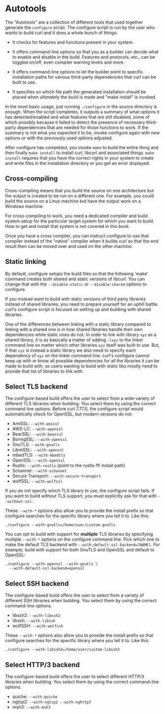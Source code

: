# Autotools

The "Autotools" are a collection of different tools that used together generate
the `configure` script. The configure script is run by the user who wants to
build curl and it does a whole bunch of things:

 - It checks for features and functions present in your system.

 - It offers command-line options so that you as a builder can decide what to
   enable and disable in the build. Features and protocols, etc., can be
   toggled on/off, even compiler warning levels and more.

 - It offers command-line options to let the builder point to specific
   installation paths for various third-party dependencies that curl can be
   built to use.

 - It specifies on which file path the generated installation should be placed
   when ultimately the build is made and "make install" is invoked.

In the most basic usage, just running `./configure` in the source directory is
enough. When the script completes, it outputs a summary of what options it has
detected/enabled and what features that are still disabled, some of which
possibly because it failed to detect the presence of necessary third-party
dependencies that are needed for those functions to work. If the summary is
not what you expected it to be, invoke configure again with new options or
with the previously used options adjusted.

After configure has completed, you invoke `make` to build the entire thing and
then finally `make install` to install curl, libcurl and associated
things. `make install` requires that you have the correct rights in your
system to create and write files in the installation directory or you get an
error displayed.

## Cross-compiling

Cross-compiling means that you build the source on one architecture but the
output is created to be run on a different one. For example, you could build
the source on a Linux machine but have the output work on a Windows machine.

For cross-compiling to work, you need a dedicated compiler and build system
setup for the particular target system for which you want to build. How to get
and install that system is not covered in this book.

Once you have a cross compiler, you can instruct configure to use that
compiler instead of the "native" compiler when it builds curl so that the end
result then can be moved over and used on the other machine.

## Static linking

By default, configure setups the build files so that the following 'make'
command creates both shared and static versions of libcurl. You can change
that with the `--disable-static` or `--disable-shared` options to configure.

If you instead want to build with static versions of third party libraries
instead of shared libraries, you need to prepare yourself for an uphill
battle. curl's configure script is focused on setting up and building with
shared libraries.

One of the differences between linking with a static library compared to
linking with a shared one is in how shared libraries handle their own
dependencies while static ones do not. In order to link with library `xyz` as
a shared library, it is as basically a matter of adding `-lxyz` to the linker
command line no matter which other libraries `xyz` itself was built to
use. But, if that `xyz` is instead a static library we also need to specify
each dependency of `xyz` on the linker command line. curl's configure cannot
keep up with or know all possible dependencies for all the libraries it can be
made to build with, so users wanting to build with static libs mostly need to
provide that list of libraries to link with.

## Select TLS backend

The configure-based build offers the user to select from a wide variety of
different TLS libraries when building. You select them by using the correct
command line options. Before curl 7.77.0, the configure script would
automatically check for OpenSSL, but modern versions do not.

 - AmiSSL: `--with-amissl`
 - AWS-LC: `--with-openssl`
 - BearSSL: `--with-bearssl`
 - BoringSSL: `--with-openssl`
 - GnuTLS: `--with-gnutls`
 - LibreSSL: `--with-openssl`
 - mbedTLS: `--with-mbedtls`
 - OpenSSL: `--with-openssl`
 - Rustls: `--with-rustls` (point to the rustls-ffi install path)
 - Schannel: `--with-schannel`
 - Secure Transport: `--with-secure-transport`
 - wolfSSL: `--with-wolfssl`

If you do not specify which TLS library to use, the configure script fails. If
you want to build *without* TLS support, you must explicitly ask for that with
`--without-ssl`.

These `--with-*` options also allow you to provide the install prefix so that
configure searches for the specific library where you tell it to. Like this:

    ./configure --with-gnutls=/home/user/custom-gnutls

You can opt to build with support for **multiple** TLS libraries by specifying
multiple `--with-*` options on the configure command line. Pick which one to
make the default TLS backend with `--with-default-ssl-backend=[NAME]`. For
example, build with support for both GnuTLS and OpenSSL and default to
OpenSSL:

    ./configure --with-openssl --with-gnutls \
      --with-default-ssl-backend=openssl

## Select SSH backend

The configure-based build offers the user to select from a variety of
different SSH libraries when building. You select them by using the
correct command-line options.

 - libssh2: `--with-libssh2`
 - libssh: `--with-libssh`
 - wolfSSH: `--with-wolfssh`

These `--with-*` options also allow you to provide the install prefix so that
configure searches for the specific library where you tell it to. Like this:

    ./configure --with-libssh2=/home/user/custom-libssh2

## Select HTTP/3 backend

The configure-based build offers the user to select different HTTP/3 libraries
when building. You select them by using the correct command-line options.

 - quiche: `--with-quiche`
 - ngtcp2: `--with-ngtcp2 --with-nghttp3`
 - msh3: `--with-msh3`
